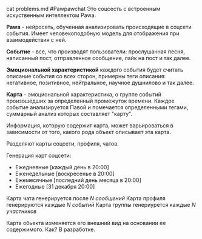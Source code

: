 cat problems.md
#Pawpawchat
Это соцсесть с встроенным искуственным интеллектом Pawa.

**Pawa** - нейросеть, обученная анализировать происходящие
в  соцсети  события.  Имеет  человекоподобную  модель  для
отображения при взаимодействия с ней.


**Событие** - все, что производят пользователи: прослушанная песня,
написанный пост, отправленное сообщение, лайк на пост и так далее.


**Эмоциональной характеристикой** каждого события будет
считать  описание  события  со  всех  сторон,  примерны
теги  описания:  негативное,  позитивное,   нейтральное,
научное душнилово и так далее.


**Карта** - эмоциональной характеристика, о группе событий
произошедших  за  определенный  промежуток времени. Каждое
событие  анализируется  Павой  и  помечается определенными
тегами, суммарный анализ которых составляет "карту".


Информация, которую содержит карта, может варьироваться в
зависимости от того, какого рода объект описывает эта карта.

Разделяют карты соцсети, профиля, чатов.

Генерация карт соцсети:
- Ежедневные   [каждый день в 20:00]
- Еженедельные [воскресенье в 20:00]
- Ежемесячные  [последний день месяца в 20:00]
- Ежегодные    [31 декабря 20:00]

Карта чата генерируется после *N сообщений*
Карта профиля генерируются каждые *N событий*
Карта группы генериурется каждые *N участников*

Карта  обьекта  изменяется  его  внешний вид  на
основании ее содержимого. Как? В разработке.

<!--

**Here are some ideas to get you started:**

🙋‍♀️ A short introduction - what is your organization all about?
🌈 Contribution guidelines - how can the community get involved?
👩‍💻 Useful resources - where can the community find your docs? Is there anything else the community should know?
🍿 Fun facts - what does your team eat for breakfast?
🧙 Remember, you can do mighty things with the power of [Markdown](https://docs.github.com/github/writing-on-github/getting-started-with-writing-and-formatting-on-github/basic-writing-and-formatting-syntax)
-->
